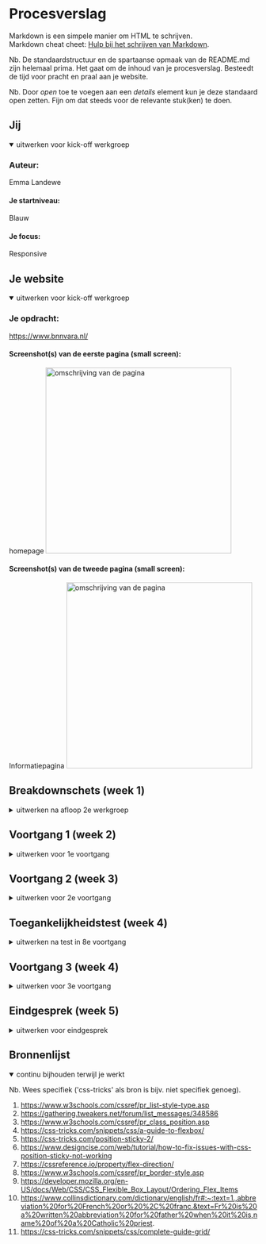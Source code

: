 # Procesverslag
Markdown is een simpele manier om HTML te schrijven.  
Markdown cheat cheet: [Hulp bij het schrijven van Markdown](https://github.com/adam-p/markdown-here/wiki/Markdown-Cheatsheet).

Nb. De standaardstructuur en de spartaanse opmaak van de README.md zijn helemaal prima. Het gaat om de inhoud van je procesverslag. Besteedt de tijd voor pracht en praal aan je website.

Nb. Door *open* toe te voegen aan een *details* element kun je deze standaard open zetten. Fijn om dat steeds voor de relevante stuk(ken) te doen.





## Jij

<details open>
<summary>uitwerken voor kick-off werkgroep</summary>

### Auteur:
Emma Landewe

#### Je startniveau:
Blauw

#### Je focus:
Responsive
 
</details>





## Je website

<details open>
<summary>uitwerken voor kick-off werkgroep</summary>

### Je opdracht:
https://www.bnnvara.nl/

#### Screenshot(s) van de eerste pagina (small screen): 
homepage
<img src="images/homepage.jpg" width="375px" alt="omschrijving van de pagina">

#### Screenshot(s) van de tweede pagina (small screen):
Informatiepagina
<img src="images/informatiepage.jpg" width="375px" alt="omschrijving van de pagina">
 
</details>





## Breakdownschets (week 1)

<details>
<summary>uitwerken na afloop 2e werkgroep</summary>

### de hele pagina: 
<img src="images/dummy-plaatje.jpg" width="375px" alt="breakdown van de hele pagina">

### dynamisch deel (bijv menu): 
<img src="images/dummy-plaatje.jpg" width="375px" alt="breakdown van een dynamisch deel">

### wellicht nog een dynamisch deel (bijv filter): 
<img src="images/dummy-plaatje.jpg" width="375px" alt="breakdown van nog een dynamisch deel">

</details>





## Voortgang 1 (week 2)

<details>
<summary>uitwerken voor 1e voortgang</summary>

### Stand van zaken
Wat ging er goed: correct semantische HTML schrijven. 
wat ging er niet goed: de elementen aanroepen in de CSS.


Screenshots HTML pagina:
<img src="images/pagina1-screenshot.png" width="375px" alt="screenshot HTML">
<img src="images/pagina1-screenshot2.png" width="375px" alt="screenshot HTML">
<img src="images/pagina2-screenshot.png" width="375px" alt="screenshot HTML">


### Verslag van meeting
hier na afloop snel de uitkomsten van de meeting vastleggen

- Zorg dat je CSS er netjes uit ziet zodat je makkelijk dingen terug kan vinden.
- Begin met het maken van flexbox en daarna pas de styling
- Nog veel werk te doen. 

</details>





## Voortgang 2 (week 3)

<details>
<summary>uitwerken voor 2e voortgang</summary>

### Stand van zaken
Ik heb grote stappen gemaakt op het gebied van CSS. alles staat netter geordend en is overzichtelijker. 
Ik ben begonnen met het implementeren van Flexbox en dat is goed gelukt. De site begint steeds meer op de echte site te lijken. 

### vragen voor tijdens de voortgang: 
- omdat ik position absolute heb gedaan wil de header niet meer sticky blijven? 
- moeten de opdrachten ook in de bronnenlijst
- .bodymargin -> mag dit? (Omdat we margin mee wouden geven aan de body, maar er stond nog een element in die geen margin moest hebben. En dat moet je al je verwijzingen aanpassen). 

### voortgang in foto's
<img src="images/voortgang2-css.jpg" width="375px" alt="screenshot CSS"> mediaquery's zijn toegevoegd aan de CSS. Dit maakt de site meer responsive. 


### Verslag van meeting
hier na afloop snel de uitkomsten van de meeting vastleggen

- punt 1
- punt 2
- nog een punt
- ...

</details>





## Toegankelijkheidstest (week 4)

<details>
<summary>uitwerken na test in 8e voortgang</summary>

### Bevindingen
Lijst met je bevindingen die in de test naar voren kwamen:
- Niet alles is klikbaar wat klikbaar moet zijn. 

#### Titel eerste bevinding
Hier korte omschrijving (met indien nodig een afbeelding)

Hier een omschrijving van hoe het opgelost kan worden (met indien nodig een afbeelding)


#### Titel tweede bevinding. 
Hier korte omschrijving (met indien nodig een afbeelding)
Hier een omschrijving van hoe het opgelost kan worden (met indien nodig een afbeelding)


#### Titel volgende bevinding. 
Hier korte omschrijving (met indien nodig een afbeelding)

Hier een omschrijving van hoe het opgelost kan worden (met indien nodig een afbeelding)


#### Titel nog een bevinding. 
Hier korte omschrijving (met indien nodig een afbeelding)

Hier een omschrijving van hoe het opgelost kan worden (met indien nodig een afbeelding)

</details>





## Voortgang 3 (week 4)

<details>
<summary>uitwerken voor 3e voortgang</summary>

### Stand van zaken
hier dit ging goed & dit was lastig (neem ook screenshots op van delen van je website en code)


### Agenda voor meeting
samen met je groepje opstellen

| student 1      | student 2          | student 3    | student 4        |
| ---            | ---                | ---          | ---              |
| dit bespreken  | en dit             | en ik dit    | en dan ik dat    |
| en dat ook nog | dit als er tijd is | nog een punt | dit wil ik zeker |
| ...            | ...                | ...          | ...              |


### Verslag van meeting
hier na afloop snel de uitkomsten van de meeting vastleggen

- punt 1
- punt 2
- nog een punt
- ...

</details>





## Eindgesprek (week 5)

<details>
<summary>uitwerken voor eindgesprek</summary>

### Stand van zaken
hier dit ging goed & dit was lastig (neem ook screenshots op van delen van je website en code)

### Screenshot(s)

hier screenshot(s) van je eindresultaat

</details>





## Bronnenlijst

<details open>
<summary>continu bijhouden terwijl je werkt</summary>

Nb. Wees specifiek ('css-tricks' als bron is bijv. niet specifiek genoeg).

1. https://www.w3schools.com/cssref/pr_list-style-type.asp 
2. https://gathering.tweakers.net/forum/list_messages/348586 
3. https://www.w3schools.com/cssref/pr_class_position.asp
4. https://css-tricks.com/snippets/css/a-guide-to-flexbox/ 
5. https://css-tricks.com/position-sticky-2/ 
6. https://www.designcise.com/web/tutorial/how-to-fix-issues-with-css-position-sticky-not-working 
7. https://cssreference.io/property/flex-direction/ 
8. https://www.w3schools.com/cssref/pr_border-style.asp 
9. https://developer.mozilla.org/en-US/docs/Web/CSS/CSS_Flexible_Box_Layout/Ordering_Flex_Items 
10. https://www.collinsdictionary.com/dictionary/english/fr#:~:text=1.,abbreviation%20for%20French%20or%20%2C%20franc.&text=Fr%20is%20a%20written%20abbreviation%20for%20father%20when%20it%20is,name%20of%20a%20Catholic%20priest. 
11. https://css-tricks.com/snippets/css/complete-guide-grid/ 





</details>